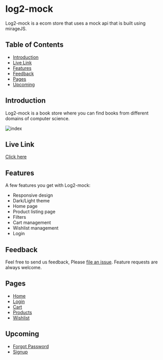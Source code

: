 # log2-mock
Log2-mock is a ecom store that uses a mock api that is built using mirageJS.

## Table of Contents

- [Introduction](#introduction)
- [Live Link](#live-link)
- [Features](#features)
- [Feedback](#feedback)
- [Pages](#pages)
- [Upcoming](#upcoming)


## Introduction
Log2-mock is a book store where you can find books from different domains of computer science.

![index](https://user-images.githubusercontent.com/32888608/155236596-a4caadf9-2586-4552-af4f-6b0eb6d85808.jpg)


## Live Link
[Click here](https://log2-mock.netlify.app)

## Features

A few features you get with Log2-mock:

* Responsive design
* Dark/Light theme
* Home page
* Product listing page
* Filters 
* Cart management
* Wishlist management
* Login


## Feedback

Feel free to send us feedback, Please [file an issue](https://github.com/SJTGSHIVAM/log2-mock/issues/new). Feature requests are always welcome.


## Pages

* [Home](https://log2-mock.netlify.app)
* [Login](https://log2-mock.netlify.app/user/login)
* [Cart](https://log2-mock.netlify.app/user/cart)
* [Products](https://log2-mock.netlify.app/products)
* [Wishlist](https://log2-mock.netlify.app/user/wishlist)

## Upcoming

* [Forgot Password](https://log2-mock.netlify.app/user/forgot_password)
* [Signup](https://log2-mock.netlify.app/user/signup)



